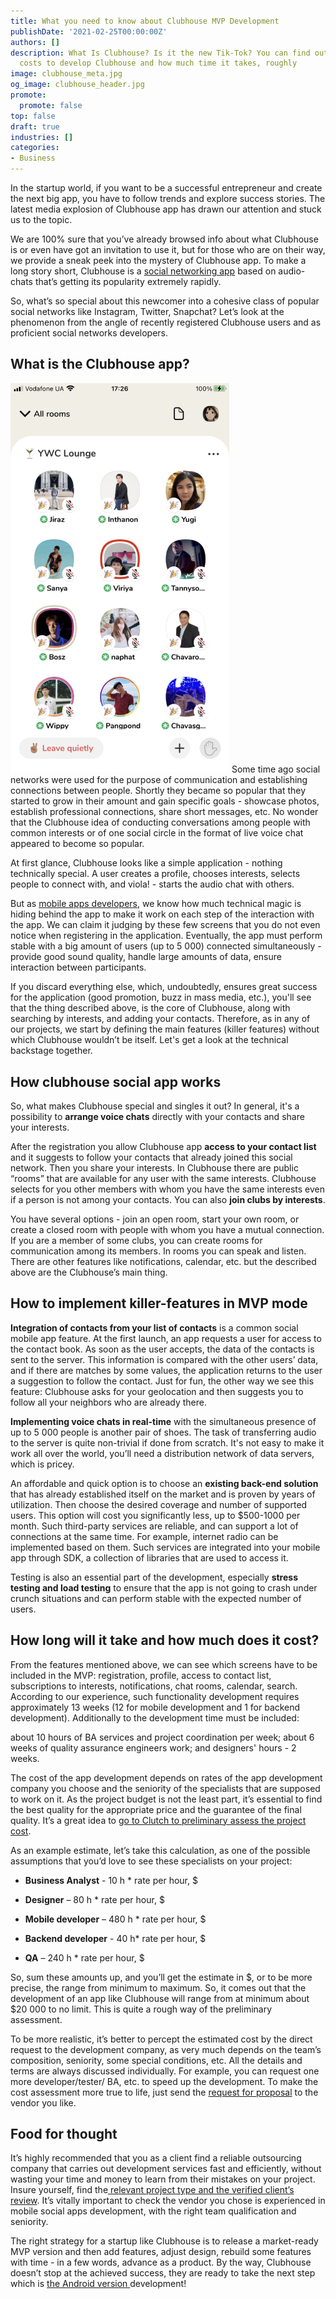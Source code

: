 ```yaml
---
title: What you need to know about Clubhouse MVP Development
publishDate: '2021-02-25T00:00:00Z'
authors: []
description: What Is Clubhouse? Is it the new Tik-Tok? You can find out how much it
  costs to develop Clubhouse and how much time it takes, roughly
image: clubhouse_meta.jpg
og_image: clubhouse_header.jpg
promote:
  promote: false
top: false
draft: true
industries: []
categories:
- Business
---
```

In the startup world, if you want to be a successful entrepreneur and create the next big app, you have to follow trends and explore success stories. The latest media explosion of Clubhouse app has drawn our attention and stuck us to the topic.

We are 100% sure that you’ve already browsed info about what Clubhouse is or even have got an invitation to use it, but for those who are on their way, we provide a sneak peek into the mystery of Clubhouse app. To make a long story short, Clubhouse is a <a href="https://anadea.info/solutions/social-media-app-development">social networking app</a> based on audio-chats that’s getting its popularity extremely rapidly.

So, what’s so special about this newcomer into a cohesive class of popular social networks like Instagram, Twitter, Snapchat? Let’s look at the phenomenon from the angle of recently registered Clubhouse users and as proficient social networks developers.

## What is the Clubhouse app?

<img src="socila_app_interface.png" alt="Sicial App Interface" width='350' class="float-right">
Some time ago social networks were used for the purpose of communication and establishing connections between people. Shortly they became so popular that they started to grow in their amount and gain specific goals - showcase photos, establish professional connections, share short messages, etc. No wonder that the Clubhouse idea of conducting conversations among people with common interests or of one social circle in the format of live voice chat appeared to become so popular.

At first glance, Clubhouse looks like a simple application - nothing technically special. A user creates a profile, chooses interests, selects people to connect with, and viola! - starts the audio chat with others.

But as <a href="https://anadea.info/services/mobile-development">mobile apps developers</a>, we know how much technical magic is hiding behind the app to make it work on each step of the interaction with the app. We can claim it judging by these few screens that you do not even notice when registering in the application. Eventually, the app must perform stable with a big amount of users (up to 5 000) connected simultaneously - provide good sound quality, handle large amounts of data, ensure interaction between participants.

If you discard everything else, which, undoubtedly, ensures great success for the application (good promotion, buzz in mass media, etc.), you'll see that the thing described above, is the core of Clubhouse, along with searching by interests, and adding your contacts. Therefore, as in any of our projects, we start by defining the main features (killer features) without which Clubhouse wouldn’t be itself. Let's get a look at the technical backstage together.

## How clubhouse social app works

So, what makes Clubhouse special and singles it out? In general, it's a possibility to **arrange voice chats** directly with your contacts and share your interests.

After the registration you allow Clubhouse app **access to your contact list** and it suggests to follow your contacts that already joined this social network. Then you share your interests. In Clubhouse there are public “rooms” that are available for any user with the same interests. Clubhouse selects for you other members with whom you have the same interests even if a person is not among your contacts. You can also **join clubs by interests**.

You have several options - join an open room, start your own room, or create a closed room with people with whom you have a mutual connection. If you are a member of some clubs, you can create rooms for communication among its members. In rooms you can speak and listen. There are other features like notifications, calendar, etc. but the described above are the Clubhouse’s main thing.

## How to implement killer-features in MVP mode

**Integration of contacts from your list of contacts** is a common social mobile app feature. At the first launch, an app requests a user for access to the contact book. As soon as the user accepts, the data of the contacts is sent to the server. This information is compared with the other users’ data, and if there are matches by some values, the application returns to the user a suggestion to follow the contact. Just for fun, the other way we see this feature: Clubhouse asks for your geolocation and then suggests you to follow all your neighbors who are already there.

**Implementing voice chats in real-time** with the simultaneous presence of up to 5 000 people is another pair of shoes. The task of transferring audio to the server is quite non-trivial if done from scratch. It's not easy to make it work all over the world, you’ll need a distribution network of data servers, which is pricey.

An affordable and quick option is to choose an **existing back-end solution** that has already established itself on the market and is proven by years of utilization. Then choose the desired coverage and number of supported users. This option will cost you significantly less, up to $500-1000 per month. Such third-party services are reliable, and can support a lot of connections at the same time. For example, internet radio can be implemented based on them. Such services are integrated into your mobile app through SDK, a collection of libraries that are used to access it.

Testing is also an essential part of the development, especially **stress testing and load testing** to ensure that the app is not going to crash under crunch situations and can perform stable with the expected number of users.

## How long will it take and how much does it cost?

From the features mentioned above, we can see which screens have to be included in the MVP: registration, profile, access to contact list, subscriptions to interests, notifications, chat rooms, calendar, search. According to our experience, such functionality development requires approximately 13 weeks (12 for mobile development and 1 for backend development). Additionally to the development time must be included:

 about 10 hours of BA services and project coordination per week;
 about 6 weeks of quality assurance engineers work;
 and designers' hours - 2 weeks.

The cost of the app development depends on rates of the app development company you choose and the seniority of the specialists that are supposed to work on it. As the project budget is not the least part, it’s essential to find the best quality for the appropriate price and the guarantee of the final quality. It’s a great idea to <a href="https://clutch.co/profile/anadea">go to Clutch to preliminary assess the project cost</a>.

As an example estimate, let’s take this calculation, as one of the possible assumptions that you’d love to see these specialists on your project:

- **Business Analyst** - 10 h * rate per hour, $

- **Designer** – 80 h * rate per hour, $

- **Mobile developer** – 480 h * rate per hour, $

- **Backend developer** - 40 h* rate per hour, $

- **QA** – 240 h * rate per hour, $

So, sum these amounts up, and you’ll get the estimate in $, or to be more precise, the range from minimum to maximum. So, it comes out that the development of an app like Clubhouse will range from at minimum about $20 000 to no limit. This is quite a rough way of the preliminary assessment.

To be more realistic, it’s better to percept the estimated cost by the direct request to the development company, as very much depends on the team’s composition, seniority, some special conditions, etc. All the details and terms are always discussed individually. For example, you can request one more developer/tester/ BA, etc. to speed up the development. To make the cost assessment more true to life, just send the <a href="https://anadea.info/free-project-estimate"> request for proposal</a> to the vendor you like.

## Food for thought

It’s highly recommended that you as a client find a reliable outsourcing company that carries out development services fast and efficiently, without wasting your time and money to learn from their mistakes on your project. Insure yourself, find the<a href="https://clutch.co/profile/anadea#review-661251"> relevant project type and the verified client’s review</a>. It’s vitally important to check the vendor you chose is experienced in mobile social apps development, with the right team qualification and seniority.

The right strategy for a startup like Clubhouse is to release a market-ready MVP version and then add features, adjust design, rebuild some features with time - in a few words, advance as a product. By the way, Clubhouse doesn’t stop at the achieved success, they are ready to take the next step which is <a href="https://www.cnbc.com/2021/02/23/clubhouse-hires-android-developer-work-on-android-app-has-begun.html" rel=“nofollow”>the Android version <a/>development!
